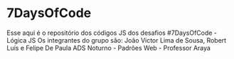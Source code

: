 # 7DaysOfCode
Esse aqui é o repositório dos códigos JS dos desafios #7DaysOfCode - Lógica JS 
Os integrantes do grupo são: João Victor Lima de Sousa, Robert Luís e Felipe De Paula 
ADS Noturno - Padrões Web - Professor Araya 
